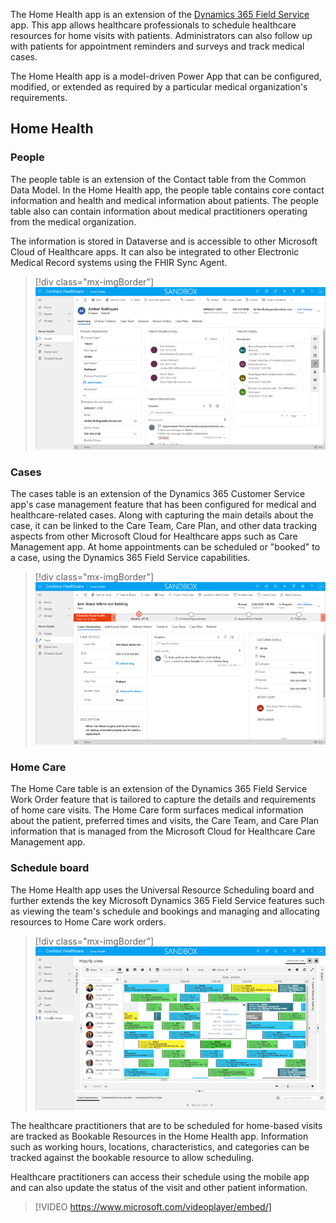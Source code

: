 The Home Health app is an extension of the [Dynamics 365 Field Service](https://docs.microsoft.com/learn/modules/dynamics-365-for-field-service/?azure-portal=true) app. This app allows healthcare professionals to schedule healthcare resources for home visits with patients. Administrators can also follow up with patients for appointment reminders and surveys and track medical cases.

The Home Health app is a model-driven Power App that can be configured, modified, or extended as required by a particular medical organization's requirements.

## Home Health

### People

The people table is an extension of the Contact table from the Common Data Model. In the Home Health app, the people table contains core contact information and health and medical information about patients. The people table also can contain information about medical practitioners operating from the medical organization.

The information is stored in Dataverse and is accessible to other Microsoft Cloud of Healthcare apps. It can also be integrated to other Electronic Medical Record systems using the FHIR Sync Agent.

> [!div class="mx-imgBorder"]
> [![Screenshot of the People form showing Patient information.](../media/3-1-people.png)](../media/3-1-people.png#lightbox)

### Cases

The cases table is an extension of the Dynamics 365 Customer Service app's case management feature that has been configured for medical and healthcare-related cases. Along with capturing the main details about the case, it can be linked to the Care Team, Care Plan, and other data tracking aspects from other Microsoft Cloud for Healthcare apps such as Care Management app. At home appointments can be scheduled or "booked" to a case, using the Dynamics 365 Field Service capabilities.

> [!div class="mx-imgBorder"]
> [![Screenshot showing the Home Health case form tracking a medical condition.](../media/3-2-case.png)](../media/3-2-case.png#lightbox)

### Home Care

The Home Care table is an extension of the Dynamics 365 Field Service Work Order feature that is tailored to capture the details and requirements of home care visits. The Home Care form surfaces medical information about the patient, preferred times and visits, the Care Team, and Care Plan information that is managed from the Microsoft Cloud for Healthcare Care Management app.

### Schedule board

The Home Health app uses the Universal Resource Scheduling board and further extends the key Microsoft Dynamics 365 Field Service features such as viewing the team's schedule and bookings and managing and allocating resources to Home Care work orders.

> [!div class="mx-imgBorder"]
> [![Screenshot of the Home Health Schedule board showing a series of bookings allocated to healthcare resources.](../media/3-3-schedule.png)](../media/3-3-schedule.png#lightbox)

The healthcare practitioners that are to be scheduled for home-based visits are tracked as Bookable Resources in the Home Health app. Information such as working hours, locations, characteristics, and categories can be tracked against the bookable resource to allow scheduling.

Healthcare practitioners can access their schedule using the mobile app and can also update the status of the visit and other patient information.

> [!VIDEO https://www.microsoft.com/videoplayer/embed/]
